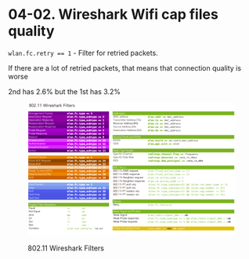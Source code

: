 # 04-02. Wireshark Wifi cap files quality

`wlan.fc.retry == 1` - Filter for retried packets.&#x20;

If there are a lot of retried packets, that means that connection quality is worse

2nd has 2.6% but the 1st has 3.2%

<figure><img src="../../.gitbook/assets/image (11) (1) (1) (1) (1) (1).png" alt=""><figcaption><p>802.11 Wireshark Filters</p></figcaption></figure>
